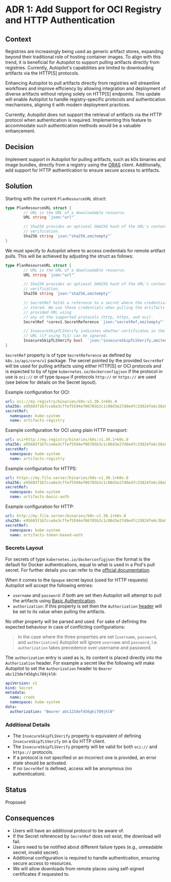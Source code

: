 # ADR 1: Add Support for OCI Registry and HTTP Authentication

## Context

Registries are increasingly being used as generic artifact stores, expanding
beyond their traditional role of hosting container images. To align with this
trend, it is beneficial for Autopilot to support pulling artifacts directly
from registries. Currently, Autopilot's capabilities are limited to downloading
artifacts via the HTTP[S] protocols.

Enhancing Autopilot to pull artifacts directly from registries will streamline
workflows and improve efficiency by allowing integration and deployment of
diverse artifacts without relying solely on HTTP[S] endpoints. This update will
enable Autopilot to handle registry-specific protocols and authentication
mechanisms, aligning it with modern deployment practices.

Currently, Autopilot does not support the retrieval of artifacts via the HTTP
protocol when authentication is required. Implementing this feature to
accommodate such authentication methods would be a valuable enhancement.

## Decision

Implement support in Autopilot for pulling artifacts, such as k0s binaries and
image bundles, directly from a registry using the
[ORAS](https://oras.land/docs/) client. Additionally, add support for HTTP
authentication to ensure secure access to artifacts.

## Solution

Starting with the current `PlanResourceURL` struct:

```go
type PlanResourceURL struct {
        // URL is the URL of a downloadable resource.
        URL string `json:"url"`

        // Sha256 provides an optional SHA256 hash of the URL's content for
        // verification.
        Sha256 string `json:"sha256,omitempty"`
}
```

We must specify to Autopilot where to access credentials for remote artifact
pulls. This will be achieved by adjusting the struct as follows:

```go
type PlanResourceURL struct {
        // URL is the URL of a downloadable resource.
        URL string `json:"url"`

        // Sha256 provides an optional SHA256 hash of the URL's content for
        // verification.
        Sha256 string `json:"sha256,omitempty"`

        // SecretRef holds a reference to a secret where the credentials are
        // stored. We use these credentials when pulling the artifacts from the
        // provided URL using
        // any of the supported protocols (http, https, and oci).
        SecretRef *corev1.SecretReference `json:"secretRef,omitempty"`

        // InsecureSkipTLSVerify indicates whether certificates in the remote
        // URL (if using TLS) can be ignored.
        InsecureSkipTLSVerify bool  `json:"insecureSkipTLSVerify,omitempty"`
}
```

`SecretRef` property is of type `SecretReference` as defined by
`k8s.io/api/core/v1` package. The secret pointed by the provided `SecretRef`
will be used for pulling artifacts using either HTTP[S] or OCI protocols and is
expected to by of type `kubernetes.io/dockerconfigjson` if the protocol in use
is `oci://` or of type `Opaque` if protocols `http://` or `https://` are used
(see below for details on the Secret layout).

Example configuration for OCI:

```yaml
url: oci://my.registry/binaries/k0s:v1.30.1+k0s.0
sha256: e95603f167cce6e3cffef5594ef06785b3c1c00d3e27d8e4fc33824fe6c38a99
secretRef:
  namespace: kube-system
  name: artifacts-registry
```

Example configuration for OCI using plain HTTP transport:

```yaml
url: oci+http://my.registry/binaries/k0s:v1.30.1+k0s.0
sha256: e95603f167cce6e3cffef5594ef06785b3c1c00d3e27d8e4fc33824fe6c38a99
secretRef:
  namespace: kube-system
  name: artifacts-registry
```

Example configuration for HTTPS:

```yaml
url: https://my.file.server/binaries/k0s-v1.30.1+k0s.0
sha256: e95603f167cce6e3cffef5594ef06785b3c1c00d3e27d8e4fc33824fe6c38a99
secretRef:
  namespace: kube-system
  name: artifacts-basic-auth
```

Example configuration for HTTP:

```yaml
url: http://my.file.server/binaries/k0s-v1.30.1+k0s.0
sha256: e95603f167cce6e3cffef5594ef06785b3c1c00d3e27d8e4fc33824fe6c38a99
secretRef:
  namespace: kube-system
  name: artifacts-token-based-auth
```

### Secrets Layout

For secrets of type `kubernetes.io/dockerconfigjson` the format is the default
for Docker authentications, equal to what is used in a Pod's pull secret. For
further details you can refer to the [official
documentation](https://kubernetes.io/docs/tasks/configure-pod-container/pull-image-private-registry/).

When it comes to the `Opaque` secret layout (used for HTTP requests) Autopilot
will accept the following entries:

- `username` and `password`: if both are set then Autopilot will attempt to
  pull the artifacts using [Basic
  Authentication](https://www.ibm.com/docs/en/cics-ts/6.1?topic=concepts-http-basic-authentication).
- `authorization`: if this property is set then the `Authorization`
  [header](https://developer.mozilla.org/en-US/docs/Web/HTTP/Headers/Authorization)
  will be set to its value when pulling the artifacts.

No other property will be parsed and used. For sake of defining the expected
behaviour in case of conflicting configurations:

> In the case where the three properties are set (`username`, `password`, and
> `authorization`) Autopilot will ignore `username` and `password`, i.e.
> `authorization`  takes precedence over username and password.

The `authorization` entry is used as is, its content is placed directly into
the `Authorization` header. For example a secret like the following will make
Autopilot to set the `Authorization` header to `Bearer abc123def456ghi789jkl0`:

```yaml
apiVersion: v1
kind: Secret
metadata:
  name: creds
  namespace: kube-system
data:
  authorization: "Bearer abc123def456ghi789jkl0"
```

### Additional Details

- The `InsecureSkipTLSVerify` property is equivalent of defining
  `InsecureSkipTLSVerify` on a Go HTTP client.
- The `InsecureSkipTLSVerify` property will be valid for both `oci://` and
  `https://` protocols.
- If a protocol is not specified or an incorrect one is provided, an error
  state should be activated.
- If no `SecretRef` is defined, access will be anonymous (no authentication).

## Status

Proposed

## Consequences

- Users will have an additional protocol to be aware of.
- If the Secret referenced by `SecretRef` does not exist, the download will
  fail.
- Users need to be notified about different failure types (e.g., unreadable
  secret, invalid secret).
- Additional configuration is required to handle authentication, ensuring
  secure access to resources.
- We will allow downloads from remote places using self-signed certificates if
  requested to.
